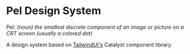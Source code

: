 # Pel Design System

Pel: _(noun)  the smallest discrete component of an image or picture on a CRT screen (usually a colored dot)_

A design system based on [TailwindUI's](https://tailwindui.com/templates/catalyst) Catalyst component library.
